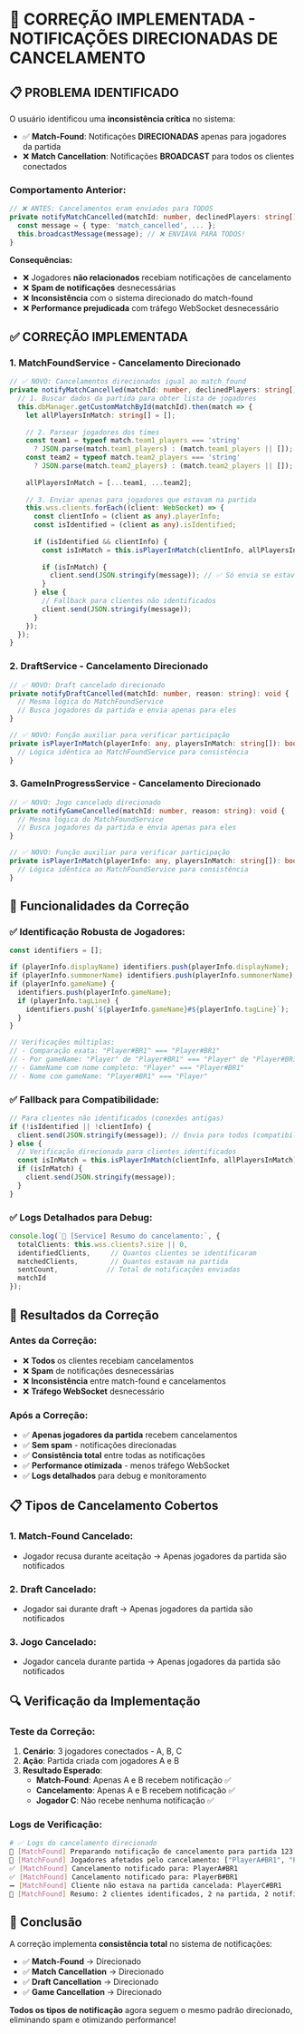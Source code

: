 # 🎯 CORREÇÃO IMPLEMENTADA - NOTIFICAÇÕES DIRECIONADAS DE CANCELAMENTO

## 📋 PROBLEMA IDENTIFICADO

O usuário identificou uma **inconsistência crítica** no sistema:

- ✅ **Match-Found**: Notificações **DIRECIONADAS** apenas para jogadores da partida
- ❌ **Match Cancellation**: Notificações **BROADCAST** para todos os clientes conectados

### **Comportamento Anterior:**

```typescript
// ❌ ANTES: Cancelamentos eram enviados para TODOS
private notifyMatchCancelled(matchId: number, declinedPlayers: string[]): void {
  const message = { type: 'match_cancelled', ... };
  this.broadcastMessage(message); // ❌ ENVIAVA PARA TODOS!
}
```

**Consequências:**

- ❌ Jogadores **não relacionados** recebiam notificações de cancelamento
- ❌ **Spam de notificações** desnecessárias
- ❌ **Inconsistência** com o sistema direcionado do match-found
- ❌ **Performance prejudicada** com tráfego WebSocket desnecessário

## ✅ CORREÇÃO IMPLEMENTADA

### **1. MatchFoundService - Cancelamento Direcionado**

```typescript
// ✅ NOVO: Cancelamentos direcionados igual ao match_found
private notifyMatchCancelled(matchId: number, declinedPlayers: string[]): void {
  // 1. Buscar dados da partida para obter lista de jogadores
  this.dbManager.getCustomMatchById(matchId).then(match => {
    let allPlayersInMatch: string[] = [];
    
    // 2. Parsear jogadores dos times
    const team1 = typeof match.team1_players === 'string' 
      ? JSON.parse(match.team1_players) : (match.team1_players || []);
    const team2 = typeof match.team2_players === 'string' 
      ? JSON.parse(match.team2_players) : (match.team2_players || []);
    
    allPlayersInMatch = [...team1, ...team2];
    
    // 3. Enviar apenas para jogadores que estavam na partida
    this.wss.clients.forEach((client: WebSocket) => {
      const clientInfo = (client as any).playerInfo;
      const isIdentified = (client as any).isIdentified;
      
      if (isIdentified && clientInfo) {
        const isInMatch = this.isPlayerInMatch(clientInfo, allPlayersInMatch);
        
        if (isInMatch) {
          client.send(JSON.stringify(message)); // ✅ Só envia se estava na partida
        }
      } else {
        // Fallback para clientes não identificados
        client.send(JSON.stringify(message));
      }
    });
  });
}
```

### **2. DraftService - Cancelamento Direcionado**

```typescript
// ✅ NOVO: Draft cancelado direcionado
private notifyDraftCancelled(matchId: number, reason: string): void {
  // Mesma lógica do MatchFoundService
  // Busca jogadores da partida e envia apenas para eles
}

// ✅ NOVO: Função auxiliar para verificar participação
private isPlayerInMatch(playerInfo: any, playersInMatch: string[]): boolean {
  // Lógica idêntica ao MatchFoundService para consistência
}
```

### **3. GameInProgressService - Cancelamento Direcionado**

```typescript
// ✅ NOVO: Jogo cancelado direcionado
private notifyGameCancelled(matchId: number, reason: string): void {
  // Mesma lógica do MatchFoundService
  // Busca jogadores da partida e envia apenas para eles
}

// ✅ NOVO: Função auxiliar para verificar participação
private isPlayerInMatch(playerInfo: any, playersInMatch: string[]): boolean {
  // Lógica idêntica ao MatchFoundService para consistência
}
```

## 🔧 **Funcionalidades da Correção**

### **✅ Identificação Robusta de Jogadores:**

```typescript
const identifiers = [];

if (playerInfo.displayName) identifiers.push(playerInfo.displayName);
if (playerInfo.summonerName) identifiers.push(playerInfo.summonerName);
if (playerInfo.gameName) {
  identifiers.push(playerInfo.gameName);
  if (playerInfo.tagLine) {
    identifiers.push(`${playerInfo.gameName}#${playerInfo.tagLine}`);
  }
}

// Verificações múltiplas:
// - Comparação exata: "Player#BR1" === "Player#BR1"
// - Por gameName: "Player" de "Player#BR1" === "Player" de "Player#BR1"
// - GameName com nome completo: "Player" === "Player#BR1"
// - Nome com gameName: "Player#BR1" === "Player"
```

### **✅ Fallback para Compatibilidade:**

```typescript
// Para clientes não identificados (conexões antigas)
if (!isIdentified || !clientInfo) {
  client.send(JSON.stringify(message)); // Envia para todos (compatibilidade)
} else {
  // Verificação direcionada para clientes identificados
  const isInMatch = this.isPlayerInMatch(clientInfo, allPlayersInMatch);
  if (isInMatch) {
    client.send(JSON.stringify(message));
  }
}
```

### **✅ Logs Detalhados para Debug:**

```typescript
console.log(`📢 [Service] Resumo do cancelamento:`, {
  totalClients: this.wss.clients?.size || 0,
  identifiedClients,     // Quantos clientes se identificaram
  matchedClients,        // Quantos estavam na partida
  sentCount,            // Total de notificações enviadas
  matchId
});
```

## 🎯 **Resultados da Correção**

### **Antes da Correção:**

- ❌ **Todos** os clientes recebiam cancelamentos
- ❌ **Spam** de notificações desnecessárias
- ❌ **Inconsistência** entre match-found e cancelamentos
- ❌ **Tráfego WebSocket** desnecessário

### **Após a Correção:**

- ✅ **Apenas jogadores da partida** recebem cancelamentos
- ✅ **Sem spam** - notificações direcionadas
- ✅ **Consistência total** entre todas as notificações
- ✅ **Performance otimizada** - menos tráfego WebSocket
- ✅ **Logs detalhados** para debug e monitoramento

## 📋 **Tipos de Cancelamento Cobertos**

### **1. Match-Found Cancelado:**

- Jogador recusa durante aceitação → Apenas jogadores da partida são notificados

### **2. Draft Cancelado:**

- Jogador sai durante draft → Apenas jogadores da partida são notificados

### **3. Jogo Cancelado:**

- Jogador cancela durante partida → Apenas jogadores da partida são notificados

## 🔍 **Verificação da Implementação**

### **Teste da Correção:**

1. **Cenário**: 3 jogadores conectados - A, B, C
2. **Ação**: Partida criada com jogadores A e B
3. **Resultado Esperado**:
   - **Match-Found**: Apenas A e B recebem notificação ✅
   - **Cancelamento**: Apenas A e B recebem notificação ✅
   - **Jogador C**: Não recebe nenhuma notificação ✅

### **Logs de Verificação:**

```bash
# ✅ Logs do cancelamento direcionado
🚫 [MatchFound] Preparando notificação de cancelamento para partida 123
🎯 [MatchFound] Jogadores afetados pelo cancelamento: ["PlayerA#BR1", "PlayerB#BR1"]
✅ [MatchFound] Cancelamento notificado para: PlayerA#BR1
✅ [MatchFound] Cancelamento notificado para: PlayerB#BR1
➖ [MatchFound] Cliente não estava na partida cancelada: PlayerC#BR1
📢 [MatchFound] Resumo: 2 clientes identificados, 2 na partida, 2 notificados
```

## 🎉 **Conclusão**

A correção implementa **consistência total** no sistema de notificações:

- ✅ **Match-Found** → Direcionado
- ✅ **Match Cancellation** → Direcionado  
- ✅ **Draft Cancellation** → Direcionado
- ✅ **Game Cancellation** → Direcionado

**Todos os tipos de notificação** agora seguem o mesmo padrão direcionado, eliminando spam e otimizando performance!

